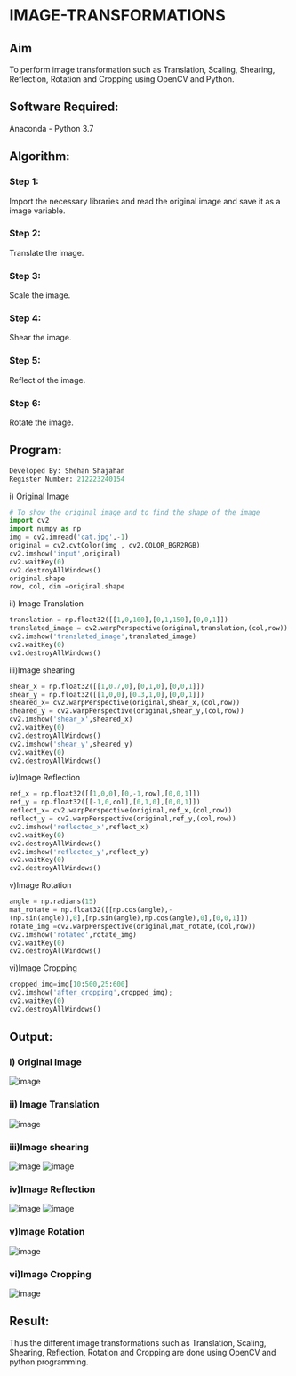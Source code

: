 # IMAGE-TRANSFORMATIONS


## Aim
To perform image transformation such as Translation, Scaling, Shearing, Reflection, Rotation and Cropping using OpenCV and Python.

## Software Required:
Anaconda - Python 3.7

## Algorithm:
### Step 1:
Import the necessary libraries and read the original image and save it as a image variable.
### Step 2:
Translate the image.
### Step 3:
Scale the image.
### Step 4:
Shear the image.
### Step 5:
Reflect of the image.
### Step 6:
Rotate the image.

## Program:
```python
Developed By: Shehan Shajahan
Register Number: 212223240154
```

i) Original Image
```python
# To show the original image and to find the shape of the image
import cv2
import numpy as np
img = cv2.imread('cat.jpg',-1)
original = cv2.cvtColor(img , cv2.COLOR_BGR2RGB)
cv2.imshow('input',original)
cv2.waitKey(0)
cv2.destroyAllWindows()
original.shape
row, col, dim =original.shape
```

ii) Image Translation
```python
translation = np.float32([[1,0,100],[0,1,150],[0,0,1]])
translated_image = cv2.warpPerspective(original,translation,(col,row))
cv2.imshow('translated_image',translated_image)
cv2.waitKey(0)
cv2.destroyAllWindows()
```


iii)Image shearing
```python
shear_x = np.float32([[1,0.7,0],[0,1,0],[0,0,1]])
shear_y = np.float32([[1,0,0],[0.3,1,0],[0,0,1]])
sheared_x= cv2.warpPerspective(original,shear_x,(col,row))
sheared_y = cv2.warpPerspective(original,shear_y,(col,row))
cv2.imshow('shear_x',sheared_x)
cv2.waitKey(0)
cv2.destroyAllWindows()
cv2.imshow('shear_y',sheared_y)
cv2.waitKey(0)
cv2.destroyAllWindows()
```


iv)Image Reflection
```python
ref_x = np.float32([[1,0,0],[0,-1,row],[0,0,1]])
ref_y = np.float32([[-1,0,col],[0,1,0],[0,0,1]])
reflect_x= cv2.warpPerspective(original,ref_x,(col,row))
reflect_y = cv2.warpPerspective(original,ref_y,(col,row))
cv2.imshow('reflected_x',reflect_x)
cv2.waitKey(0)
cv2.destroyAllWindows()
cv2.imshow('reflected_y',reflect_y)
cv2.waitKey(0)
cv2.destroyAllWindows()
```



v)Image Rotation
```python
angle = np.radians(15)
mat_rotate = np.float32([[np.cos(angle),-
(np.sin(angle)),0],[np.sin(angle),np.cos(angle),0],[0,0,1]])
rotate_img =cv2.warpPerspective(original,mat_rotate,(col,row))
cv2.imshow('rotated',rotate_img)
cv2.waitKey(0)
cv2.destroyAllWindows()
```



vi)Image Cropping
```python
cropped_img=img[10:500,25:600] 
cv2.imshow('after_cropping',cropped_img);
cv2.waitKey(0)
cv2.destroyAllWindows()
```

## Output:
### i) Original Image
![image](https://github.com/user-attachments/assets/3854750c-7bd6-4802-b736-77d5fd5d30ea)


### ii) Image Translation
![image](https://github.com/user-attachments/assets/d5d36cac-3dfd-457c-9c01-a8c95eb4a189)


### iii)Image shearing
![image](https://github.com/user-attachments/assets/99403f05-501b-4906-89e0-26f09544e85d)
![image](https://github.com/user-attachments/assets/c6cf9fc5-a62b-417a-8b4e-9ee56c69a235)


### iv)Image Reflection
![image](https://github.com/user-attachments/assets/49479d68-3516-4da4-baa9-9060e7b42970)
![image](https://github.com/user-attachments/assets/6f884b99-d1ed-4376-9fb8-ec7b62f6034e)


### v)Image Rotation
![image](https://github.com/user-attachments/assets/e5cdebce-75a7-4a71-858c-40db299b335e)


### vi)Image Cropping
![image](https://github.com/user-attachments/assets/0a35db78-f3a0-4010-94bb-0acb75d88c6d)

## Result: 
Thus the different image transformations such as Translation, Scaling, Shearing, Reflection, Rotation and Cropping are done using OpenCV and python programming.
